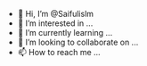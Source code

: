 - 👋 Hi, I’m @Saifulislm
- 👀 I’m interested in ...
- 🌱 I’m currently learning ...
- 💞️ I’m looking to collaborate on ...
- 📫 How to reach me ...

<!---
Saifulislm/Saifulislm is a ✨ special ✨ repository because its `README.md` (this file) appears on your GitHub profile.
You can click the Preview link to take a look at your changes.
--->
